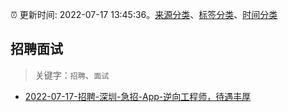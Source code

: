 :alarm_clock: 更新时间: 2022-07-17 13:45:36。[来源分类](../README.md)、[标签分类](../TAGS.md)、[时间分类](../TIMELINE.md)

## 招聘面试


> 关键字：`招聘`、`面试`



- [2022-07-17-招聘-深圳-急招-App-逆向工程师，待遇丰厚](https://www.v2ex.com/t/866820) 